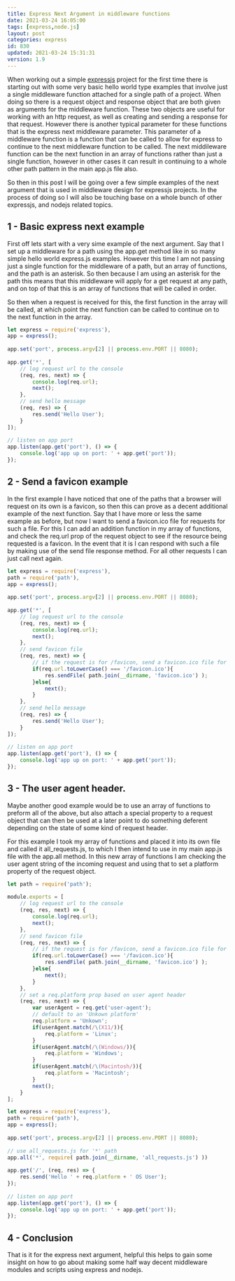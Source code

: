 ```yaml
---
title: Express Next Argument in middleware functions
date: 2021-03-24 16:05:00
tags: [express,node.js]
layout: post
categories: express
id: 830
updated: 2021-03-24 15:31:31
version: 1.9
---
```


When working out a simple [expressjs](https://expressjs.com/) project for the first time there is starting out with some very basic hello world type examples that involve just a single middleware function attached for a single path of a project. When doing so there is a request object and response object that are both given as arguments for the middleware function. These two objects are useful for working with an http request, as well as creating and sending a response for that request. However there is another typical parameter for these functions that is the express next middleware parameter. This parameter of a middleware function is a function that can be called to allow for express to continue to the next middleware function to be called. The next middileware function can be the next function in an array of functions rather than just a single function, however in other cases it can result in continuing to a whole other path pattern in the main app.js file also.

So then in this post I will be going over a few simple examples of the next argument that is used in middleware design for expressjs projects. In the process of doing so I will also be touching base on a whole bunch of other expressjs, and nodejs related topics.

<!-- more -->

## 1 - Basic express next example

First off lets start with a very sime example of the next argument. Say that I set up a middleware for a path using the app.get method like in so many simple hello world express.js examples. However this time I am not passing just a single function for the middleware of a path, but an array of functions, and the path is an asterisk. So then because I am using an asterisk for the path this means that this middleware will apply for a get request at any path, and on top of that this is an array of functions that will be called in order.

So then when a request is received for this, the first function in the array will be called, at which point the next function can be called to continue on to the next function in the array.

```js
let express = require('express'),
app = express();
 
app.set('port', process.argv[2] || process.env.PORT || 8080);
 
app.get('*', [
    // log request url to the console
    (req, res, next) => {
        console.log(req.url);
        next();
    },
    // send hello message
    (req, res) => {
        res.send('Hello User');
    }
]);
 
// listen on app port
app.listen(app.get('port'), () => {
    console.log('app up on port: ' + app.get('port'));
});
```

## 2 - Send a favicon example

In the first example I have noticed that one of the paths that a browser will request on its own is a favicon, so then this can prove as a decent additional example of the next function. Say that I have more or less the same example as before, but now I want to send a favicon.ico file for requests for such a file. For this I can add an addition function in my array of functions, and check the req.url prop of the request object to see if the resource being requested is a favicon. In the event that it is I can respond with such a file by making use of the send file response method. For all other requests I can just call next again.

```js
let express = require('express'),
path = require('path'),
app = express();
 
app.set('port', process.argv[2] || process.env.PORT || 8080);
 
app.get('*', [
    // log request url to the console
    (req, res, next) => {
        console.log(req.url);
        next();
    },
    // send favicon file
    (req, res, next) => {
        // if the request is for /favicon, send a favicon.ico file for the request
        if(req.url.toLowerCase() === '/favicon.ico'){
            res.sendFile( path.join(__dirname, 'favicon.ico') );
        }else{
            next();
        }
    },
    // send hello message
    (req, res) => {
        res.send('Hello User');
    }
]);
 
// listen on app port
app.listen(app.get('port'), () => {
    console.log('app up on port: ' + app.get('port'));
});
```

## 3 - The user agent header.

Maybe another good example would be to use an array of functions to preform all of the above, but also attach a special property to a request object that can then be used at a later point to do something deferent depending on the state of some kind of request header.

For this example I took my array of functions and placed it into its own file and called it all\_requests.js, to which I then intend to use in my main app.js file with the app.all method. In this new array of functions I am checking the user agent string of the incoming request and using that to set a platform property of the request object.

```js
let path = require('path');
 
module.exports = [
    // log request url to the console
    (req, res, next) => {
        console.log(req.url);
        next();
    },
    // send favicon file
    (req, res, next) => {
        // if the request is for /favicon, send a favicon.ico file for the request
        if(req.url.toLowerCase() === '/favicon.ico'){
            res.sendFile( path.join(__dirname, 'favicon.ico') );
        }else{
            next();
        }
    },
    // set a req.platform prop based on user agent header
    (req, res, next) => {
        var userAgent = req.get('user-agent');
        // default to an 'Unkown platform'
        req.platform = 'Unkown';
        if(userAgent.match(/\(X11/)){
            req.platform = 'Linux';
        }
        if(userAgent.match(/\(Windows/)){
            req.platform = 'Windows';
        }
        if(userAgent.match(/\(Macintosh/)){
            req.platform = 'Macintosh';
        }
        next();
    }
];
```

```js
let express = require('express'),
path = require('path'),
app = express();
 
app.set('port', process.argv[2] || process.env.PORT || 8080);
 
// use all_requests.js for '*' path
app.all('*', require( path.join(__dirname, 'all_requests.js') ))
 
app.get('/', (req, res) => {
    res.send('Hello ' + req.platform + ' OS User');
});
 
// listen on app port
app.listen(app.get('port'), () => {
    console.log('app up on port: ' + app.get('port'));
});
```

## 4 - Conclusion

That is it for the express next argument, helpful this helps to gain some insight on how to go about making some half way decent middleware modules and scripts using express and nodejs.

